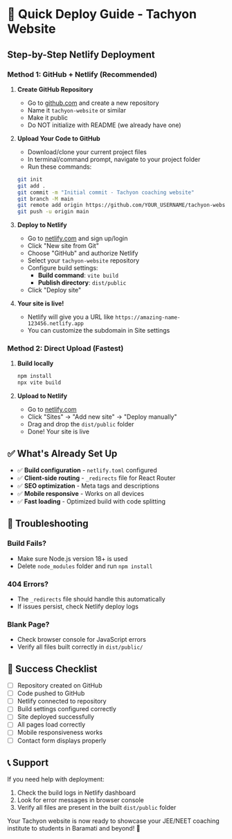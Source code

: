 # 🚀 Quick Deploy Guide - Tachyon Website

## Step-by-Step Netlify Deployment

### Method 1: GitHub + Netlify (Recommended)

1. **Create GitHub Repository**
   - Go to [github.com](https://github.com) and create a new repository
   - Name it `tachyon-website` or similar
   - Make it public
   - Do NOT initialize with README (we already have one)

2. **Upload Your Code to GitHub**
   - Download/clone your current project files
   - In terminal/command prompt, navigate to your project folder
   - Run these commands:
   ```bash
   git init
   git add .
   git commit -m "Initial commit - Tachyon coaching website"
   git branch -M main
   git remote add origin https://github.com/YOUR_USERNAME/tachyon-website.git
   git push -u origin main
   ```

3. **Deploy to Netlify**
   - Go to [netlify.com](https://netlify.com) and sign up/login
   - Click "New site from Git"
   - Choose "GitHub" and authorize Netlify
   - Select your `tachyon-website` repository
   - Configure build settings:
     - **Build command**: `vite build`
     - **Publish directory**: `dist/public`
   - Click "Deploy site"

4. **Your site is live!** 
   - Netlify will give you a URL like `https://amazing-name-123456.netlify.app`
   - You can customize the subdomain in Site settings

### Method 2: Direct Upload (Fastest)

1. **Build locally**
   ```bash
   npm install
   npx vite build
   ```

2. **Upload to Netlify**
   - Go to [netlify.com](https://netlify.com)
   - Click "Sites" → "Add new site" → "Deploy manually"
   - Drag and drop the `dist/public` folder
   - Done! Your site is live

## ✅ What's Already Set Up

- ✅ **Build configuration** - `netlify.toml` configured
- ✅ **Client-side routing** - `_redirects` file for React Router
- ✅ **SEO optimization** - Meta tags and descriptions
- ✅ **Mobile responsive** - Works on all devices
- ✅ **Fast loading** - Optimized build with code splitting

## 🔧 Troubleshooting

### Build Fails?
- Make sure Node.js version 18+ is used
- Delete `node_modules` folder and run `npm install`

### 404 Errors?
- The `_redirects` file should handle this automatically
- If issues persist, check Netlify deploy logs

### Blank Page?
- Check browser console for JavaScript errors
- Verify all files built correctly in `dist/public/`

## 🎯 Success Checklist

- [ ] Repository created on GitHub
- [ ] Code pushed to GitHub
- [ ] Netlify connected to repository
- [ ] Build settings configured correctly
- [ ] Site deployed successfully
- [ ] All pages load correctly
- [ ] Mobile responsiveness works
- [ ] Contact form displays properly

## 📞 Support

If you need help with deployment:
1. Check the build logs in Netlify dashboard
2. Look for error messages in browser console
3. Verify all files are present in the built `dist/public` folder

Your Tachyon website is now ready to showcase your JEE/NEET coaching institute to students in Baramati and beyond! 🎉